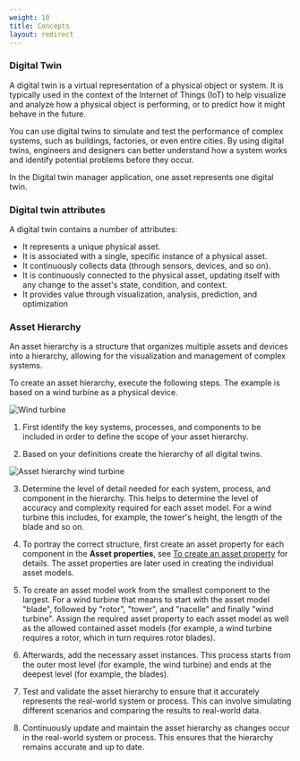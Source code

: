 ```yaml
---
weight: 10
title: Concepts
layout: redirect
---
```

### Digital Twin

A digital twin is a virtual representation of a physical object or system. It is typically used in the context of the Internet of Things (IoT) to help visualize and analyze how a physical object is performing, or to predict how it might behave in the future.

You can use digital twins to simulate and test the performance of complex systems, such as buildings, factories, or even entire cities. By using digital twins, engineers and designers can better understand how a system works and identify potential problems before they occur. 

In the Digital twin manager application, one asset represents one digital twin.

### Digital twin attributes

A digital twin contains a number of attributes:

* It represents a unique physical asset.
* It is associated with a single, specific instance of a physical asset.
* It continuously collects data (through sensors, devices, and so on).
* It is continuously connected to the physical asset, updating itself with any change to the asset's state, condition, and context.
* It provides value through visualization, analysis, prediction, and optimization


### Asset Hierarchy

An asset hierarchy is a structure that organizes multiple assets and devices into a hierarchy, allowing for the visualization and management of complex systems.

To create an asset hierarchy, execute the following steps. The example is based on a wind turbine as a physical device.

![Wind turbine](/images/dtm/digital-twin/dtm-digital-twin-windmill.png)

1. First identify the key systems, processes, and components to be included in order to define the scope of your asset hierarchy.

2. Based on your definitions create the hierarchy of all digital twins.

![Asset hierarchy wind turbine](/images/dtm/digital-twin/dtm-asset-hierarchy-windmill.png)

3. Determine the level of detail needed for each system, process, and component in the hierarchy. This helps to determine the level of accuracy and complexity required for each asset model. For a wind turbine this includes, for example, the tower's height, the length of the blade and so on.

4. To portray the correct structure, first create an asset property for each component in the **Asset properties**, see [To create an asset property](/#to-create-an-asset-property) for details. The asset properties are later used in creating the individual asset models.

5. To create an asset model work from the smallest component to the largest. For a wind turbine that means to start with the asset model "blade", followed by "rotor", "tower", and "nacelle" and finally "wind turbine". Assign the required asset property to each asset model as well as the allowed contained asset models (for example, a wind turbine requires a rotor, which in turn requires rotor blades).

6. Afterwards, add the necessary asset instances. This process starts from the outer most level (for example, the wind turbine) and ends at the deepest level (for example, the blades).

7. Test and validate the asset hierarchy to ensure that it accurately represents the real-world system or process. This can involve simulating different scenarios and comparing the results to real-world data.

8. Continuously update and maintain the asset hierarchy as changes occur in the real-world system or process. This ensures that the hierarchy remains accurate and up to date.
